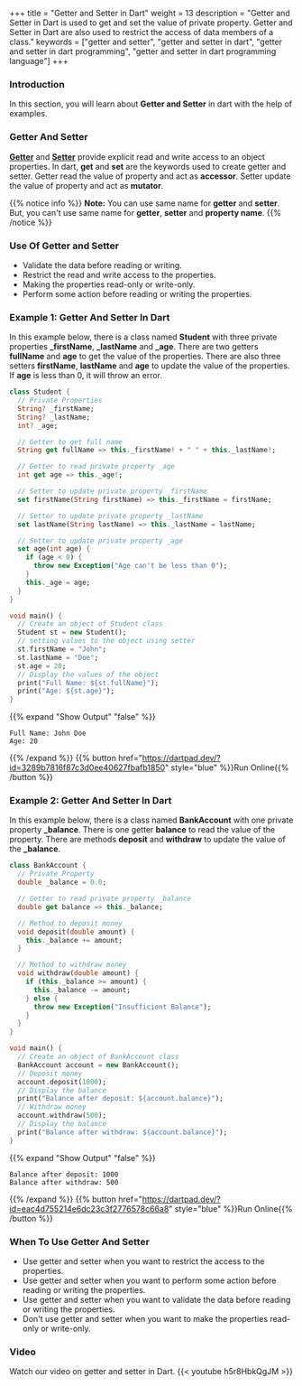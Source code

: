 +++
title = "Getter and Setter in Dart"
weight = 13
description = "Getter and Setter in Dart is used to get and set the value of private property. Getter and Setter in Dart are also used to restrict the access of data members of a class."
keywords = ["getter and setter", "getter and setter in dart", "getter and setter in dart programming", "getter and setter in dart programming language"]
+++

### Introduction
In this section, you will learn about **Getter and Setter** in dart with the help of examples.

### Getter And Setter
**[Getter](/object-oriented-programming/getter-in-dart/)** and **[Setter](/object-oriented-programming/getter-in-dart/)** provide explicit read and write access to an object properties. In dart, **get** and **set** are the keywords used to create getter and setter. Getter read the value of property and act as **accessor**. Setter update the value of property and act as **mutator**.


{{% notice info %}}
**Note:** You can use same name for **getter** and **setter**. But, you can't use same name for **getter**, **setter** and **property name**.
{{% /notice %}}

### Use Of Getter and Setter
- Validate the data before reading or writing.
- Restrict the read and write access to the properties.
- Making the properties read-only or write-only.
- Perform some action before reading or writing the properties.

### Example 1: Getter And Setter In Dart
In this example below, there is a class named **Student** with three private properties **_firstName**, **_lastName** and **_age**. There are two getters **fullName** and **age** to get the value of the properties. There are also three setters **firstName**, **lastName** and **age** to update the value of the properties. If **age** is less than 0, it will throw an error. 
    
```dart
class Student {
  // Private Properties
  String? _firstName;
  String? _lastName;
  int? _age;

  // Getter to get full name
  String get fullName => this._firstName! + " " + this._lastName!;

  // Getter to read private property _age
  int get age => this._age!;

  // Setter to update private property _firstName
  set firstName(String firstName) => this._firstName = firstName;

  // Setter to update private property _lastName
  set lastName(String lastName) => this._lastName = lastName;

  // Setter to update private property _age
  set age(int age) {
    if (age < 0) {
      throw new Exception("Age can't be less than 0");
    }
    this._age = age;
  }
}

void main() {
  // Create an object of Student class
  Student st = new Student();
  // setting values to the object using setter
  st.firstName = "John";
  st.lastName = "Doe";
  st.age = 20;
  // Display the values of the object
  print("Full Name: ${st.fullName}");
  print("Age: ${st.age}");
}
```
{{% expand "Show Output" "false" %}}
````plaintext
Full Name: John Doe
Age: 20
````
{{% /expand %}}
{{% button href="https://dartpad.dev/?id=3289b7816f87c3d0ee40627fbafb1850" style="blue" %}}Run Online{{% /button %}}

### Example 2: Getter And Setter In Dart
In this example below, there is a class named **BankAccount** with one private property **_balance**. There is one getter **balance** to read the value of the property. There are methods **deposit** and **withdraw** to update the value of the **_balance**. 
```dart
class BankAccount {
  // Private Property
  double _balance = 0.0;

  // Getter to read private property _balance
  double get balance => this._balance;

  // Method to deposit money
  void deposit(double amount) {
    this._balance += amount;
  }

  // Method to withdraw money
  void withdraw(double amount) {
    if (this._balance >= amount) {
      this._balance -= amount;
    } else {
      throw new Exception("Insufficient Balance");
    }
  }
}

void main() {
  // Create an object of BankAccount class
  BankAccount account = new BankAccount();
  // Deposit money
  account.deposit(1000);
  // Display the balance
  print("Balance after deposit: ${account.balance}");
  // Withdraw money
  account.withdraw(500);
  // Display the balance
  print("Balance after withdraw: ${account.balance}");
}
```
{{% expand "Show Output" "false" %}}
````plaintext
Balance after deposit: 1000
Balance after withdraw: 500
````
{{% /expand %}}
{{% button href="https://dartpad.dev/?id=eac4d755214e6dc23c3f2776578c66a8" style="blue" %}}Run Online{{% /button %}}

### When To Use Getter And Setter
- Use getter and setter when you want to restrict the access to the properties.
- Use getter and setter when you want to perform some action before reading or writing the properties.
- Use getter and setter when you want to validate the data before reading or writing the properties.
- Don't use getter and setter when you want to make the properties read-only or write-only.


### Video
Watch our video on getter and setter in Dart.
{{< youtube h5r8HbkQgJM >}}
